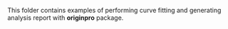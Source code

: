 This folder contains examples of performing curve fitting and generating analysis report with **originpro** package.   
